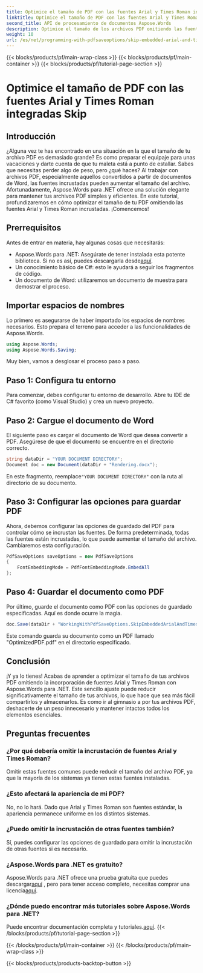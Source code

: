 ```yaml
---
title: Optimice el tamaño de PDF con las fuentes Arial y Times Roman integradas Skip
linktitle: Optimice el tamaño de PDF con las fuentes Arial y Times Roman integradas Skip
second_title: API de procesamiento de documentos Aspose.Words
description: Optimice el tamaño de los archivos PDF omitiendo las fuentes Arial y Times Roman incrustadas con Aspose.Words para .NET. Siga esta guía paso a paso para optimizar sus archivos PDF.
weight: 10
url: /es/net/programming-with-pdfsaveoptions/skip-embedded-arial-and-times-roman-fonts/
---
```


{{< blocks/products/pf/main-wrap-class >}}
{{< blocks/products/pf/main-container >}}
{{< blocks/products/pf/tutorial-page-section >}}

# Optimice el tamaño de PDF con las fuentes Arial y Times Roman integradas Skip

## Introducción

¿Alguna vez te has encontrado en una situación en la que el tamaño de tu archivo PDF es demasiado grande? Es como preparar el equipaje para unas vacaciones y darte cuenta de que tu maleta está a punto de estallar. Sabes que necesitas perder algo de peso, pero ¿qué haces? Al trabajar con archivos PDF, especialmente aquellos convertidos a partir de documentos de Word, las fuentes incrustadas pueden aumentar el tamaño del archivo. Afortunadamente, Aspose.Words para .NET ofrece una solución elegante para mantener tus archivos PDF simples y eficientes. En este tutorial, profundizaremos en cómo optimizar el tamaño de tu PDF omitiendo las fuentes Arial y Times Roman incrustadas. ¡Comencemos!

## Prerrequisitos

Antes de entrar en materia, hay algunas cosas que necesitarás:
-  Aspose.Words para .NET: Asegúrate de tener instalada esta potente biblioteca. Si no es así, puedes descargarla desde[aquí](https://releases.aspose.com/words/net/).
- Un conocimiento básico de C#: esto le ayudará a seguir los fragmentos de código.
- Un documento de Word: utilizaremos un documento de muestra para demostrar el proceso. 

## Importar espacios de nombres

Lo primero es asegurarse de haber importado los espacios de nombres necesarios. Esto prepara el terreno para acceder a las funcionalidades de Aspose.Words.

```csharp
using Aspose.Words;
using Aspose.Words.Saving;
```

Muy bien, vamos a desglosar el proceso paso a paso.

## Paso 1: Configura tu entorno

Para comenzar, debes configurar tu entorno de desarrollo. Abre tu IDE de C# favorito (como Visual Studio) y crea un nuevo proyecto.

## Paso 2: Cargue el documento de Word

El siguiente paso es cargar el documento de Word que desea convertir a PDF. Asegúrese de que el documento se encuentre en el directorio correcto.

```csharp
string dataDir = "YOUR DOCUMENT DIRECTORY";
Document doc = new Document(dataDir + "Rendering.docx");
```

 En este fragmento, reemplace`"YOUR DOCUMENT DIRECTORY"` con la ruta al directorio de su documento.

## Paso 3: Configurar las opciones para guardar PDF

Ahora, debemos configurar las opciones de guardado del PDF para controlar cómo se incrustan las fuentes. De forma predeterminada, todas las fuentes están incrustadas, lo que puede aumentar el tamaño del archivo. Cambiaremos esta configuración.

```csharp
PdfSaveOptions saveOptions = new PdfSaveOptions
{
    FontEmbeddingMode = PdfFontEmbeddingMode.EmbedAll
};
```

## Paso 4: Guardar el documento como PDF

Por último, guarde el documento como PDF con las opciones de guardado especificadas. Aquí es donde ocurre la magia.

```csharp
doc.Save(dataDir + "WorkingWithPdfSaveOptions.SkipEmbeddedArialAndTimesRomanFonts.pdf", saveOptions);
```

Este comando guarda su documento como un PDF llamado "OptimizedPDF.pdf" en el directorio especificado.

## Conclusión

¡Y ya lo tienes! Acabas de aprender a optimizar el tamaño de tus archivos PDF omitiendo la incorporación de fuentes Arial y Times Roman con Aspose.Words para .NET. Este sencillo ajuste puede reducir significativamente el tamaño de tus archivos, lo que hace que sea más fácil compartirlos y almacenarlos. Es como ir al gimnasio a por tus archivos PDF, deshacerte de un peso innecesario y mantener intactos todos los elementos esenciales.

## Preguntas frecuentes

### ¿Por qué debería omitir la incrustación de fuentes Arial y Times Roman?
Omitir estas fuentes comunes puede reducir el tamaño del archivo PDF, ya que la mayoría de los sistemas ya tienen estas fuentes instaladas.

### ¿Esto afectará la apariencia de mi PDF?
No, no lo hará. Dado que Arial y Times Roman son fuentes estándar, la apariencia permanece uniforme en los distintos sistemas.

### ¿Puedo omitir la incrustación de otras fuentes también?
Sí, puedes configurar las opciones de guardado para omitir la incrustación de otras fuentes si es necesario.

### ¿Aspose.Words para .NET es gratuito?
 Aspose.Words para .NET ofrece una prueba gratuita que puedes descargar[aquí](https://releases.aspose.com/) , pero para tener acceso completo, necesitas comprar una licencia[aquí](https://purchase.aspose.com/buy).

### ¿Dónde puedo encontrar más tutoriales sobre Aspose.Words para .NET?
Puede encontrar documentación completa y tutoriales.[aquí](https://reference.aspose.com/words/net/).
{{< /blocks/products/pf/tutorial-page-section >}}

{{< /blocks/products/pf/main-container >}}
{{< /blocks/products/pf/main-wrap-class >}}

{{< blocks/products/products-backtop-button >}}
